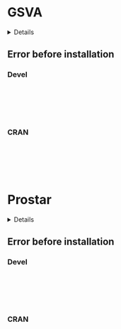 # GSVA

<details>

* Version: NA
* GitHub: NA
* Source code: https://github.com/cran/GSVA
* Number of recursive dependencies: 152

Run `revdepcheck::cloud_details(, "GSVA")` for more info

</details>

## Error before installation

### Devel

```






```
### CRAN

```






```
# Prostar

<details>

* Version: NA
* GitHub: NA
* Source code: https://github.com/cran/Prostar
* Number of recursive dependencies: 188

Run `revdepcheck::cloud_details(, "Prostar")` for more info

</details>

## Error before installation

### Devel

```






```
### CRAN

```






```
